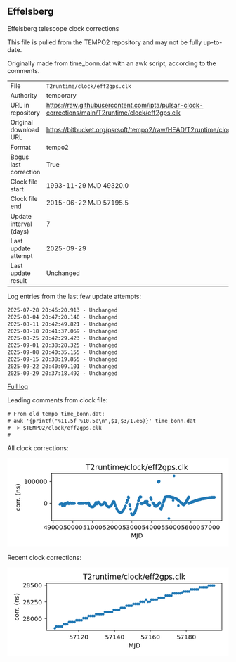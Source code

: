 
## Effelsberg

Effelsberg telescope clock corrections

This file is pulled from the TEMPO2 repository and may not be fully
up-to-date.

Originally made from time_bonn.dat with an awk script, according to
the comments.

|     |     |
|:--- |:--- |
| File | `T2runtime/clock/eff2gps.clk` |
| Authority | temporary |
| URL in repository | <https://raw.githubusercontent.com/ipta/pulsar-clock-corrections/main/T2runtime/clock/eff2gps.clk> |
| Original download URL | <https://bitbucket.org/psrsoft/tempo2/raw/HEAD/T2runtime/clock/eff2gps.clk> |
| Format | tempo2 |
| Bogus last correction | True |
| Clock file start | 1993-11-29 MJD 49320.0 |
| Clock file end | 2015-06-22 MJD 57195.5 |
| Update interval (days) | 7 |
| Last update attempt | 2025-09-29 |
| Last update result | Unchanged |

Log entries from the last few update attempts:
```
2025-07-28 20:46:20.913 - Unchanged
2025-08-04 20:47:20.140 - Unchanged
2025-08-11 20:42:49.821 - Unchanged
2025-08-18 20:41:37.069 - Unchanged
2025-08-25 20:42:29.423 - Unchanged
2025-09-01 20:38:28.325 - Unchanged
2025-09-08 20:40:35.155 - Unchanged
2025-09-15 20:38:19.855 - Unchanged
2025-09-22 20:40:09.101 - Unchanged
2025-09-29 20:37:18.492 - Unchanged
```
[Full log](https://raw.githubusercontent.com/ipta/pulsar-clock-corrections/main/log/T2runtime/clock/eff2gps.clk.log)

Leading comments from clock file:

    # From old tempo time_bonn.dat:
    # awk '{printf("%11.5f %10.5e\n",$1,$3/1.e6)}' time_bonn.dat
    #  > $TEMPO2/clock/eff2gps.clk
    #



All clock corrections:

![plot of all clock corrections](eff2gps.clk.png "All corrections")

Recent clock corrections:

![plot of recent clock corrections](eff2gps.clk.short.png "Recent corrections")

